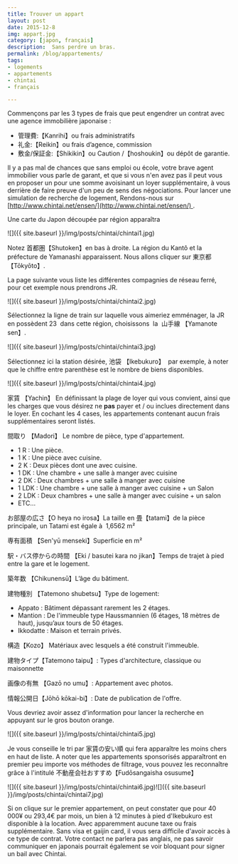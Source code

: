 ```yaml
---
title: Trouver un appart
layout: post
date: 2015-12-8
img: appart.jpg
category: [japon, français]
description:  Sans perdre un bras.
permalink: /blog/appartements/
tags:
- logements
- appartements
- chintai
- français

---
```



Commençons par les 3 types de frais que peut engendrer un contrat avec une agence immobilière japonaise :

*   管理費:【Kanrihi】ou frais administratifs
*   礼金:【Reikin】ou frais d’agence, commission
*   敷金/保証金:【Shikikin】ou Caution /【hoshoukin】ou dépôt de garantie.

Il y a pas mal de chances que sans emploi ou école, votre brave agent immobilier vous parle de garant, et que si vous n'en avez pas il peut vous en proposer un pour une somme avoisinant un loyer supplémentaire, à vous derrière de faire preuve d'un peu de sens des négociations. Pour lancer une simulation de recherche de logement, Rendons-nous sur [http://www.chintai.net/ensen/](http://www.chintai.net/ensen/) .

Une carte du Japon découpée par région apparaîtra

![]({{ site.baseurl }}/img/posts/chintai/chintai1.jpg)

Notez 首都圏【Shutoken】en bas à droite. La région du Kantô et la préfecture de Yamanashi apparaissent. Nous allons cliquer sur 東京都【Tōkyōto】.

La page suivante vous liste les différentes compagnies de réseau ferré, pour cet exemple nous prendrons JR.

![]({{ site.baseurl }}/img/posts/chintai/chintai2.jpg)

Sélectionnez la ligne de train sur laquelle vous aimeriez emménager, la JR en possèdent 23  dans cette région, choisissons  la  山手線 【Yamanote sen】.

![]({{ site.baseurl }}/img/posts/chintai/chintai3.jpg)

Sélectionnez ici la station désirée, 池袋 【Ikebukuro】  par exemple, à noter que le chiffre entre parenthèse est le nombre de biens disponibles.

![]({{ site.baseurl }}/img/posts/chintai/chintai4.jpg)

家賃 【Yachin】 En définissant la plage de loyer qui vous convient, ainsi que les charges que vous désirez ne **pas** payer et / ou inclues directement dans le loyer. En cochant les 4 cases, les appartements contenant aucun frais supplémentaires seront listés.

間取り 【Madori】 Le nombre de pièce, type d'appartement.

*   1 R : Une pièce.
*   1 K : Une pièce avec cuisine.
*   2 K : Deux pièces dont une avec cuisine.
*   1 DK : Une chambre + une salle à manger avec cuisine
*   2 DK : Deux chambres + une salle à manger avec cuisine
*   1 LDK : Une chambre + une salle à manger avec cuisine + un Salon
*   2 LDK : Deux chambres + une salle à manger avec cuisine + un salon
*   ETC...

お部屋の広さ【O heya no irosa】La taille en 畳【tatami】de la pièce principale, un Tatami est égale à  1,6562 m²

専有面積 【Sen'yū menseki】Superficie en m²

駅・バス停からの時間 【Eki / basutei kara no jikan】Temps de trajet à pied entre la gare et le logement.

築年数 【Chikunensū】L’âge du bâtiment.

建物種別 【Tatemono shubetsu】Type de logement:

*   Appato : Bâtiment dépassant rarement les 2 étages.
*   Mantion : De l'immeuble type Haussmannien (6 étages, 18 mètres de haut), jusqu’aux tours de 50 étages.
*   Ikkodatte : Maison et terrain privés.

構造【Kozo】 Matériaux avec lesquels a été construit l'immeuble.

建物タイプ【Tatemono taipu】: Types d'architecture, classique ou maisonnette

画像の有無 【Gazō no umu】: Appartement avec photos.

情報公開日【Jōhō kōkai-bi】: Date de publication de l'offre.

Vous devriez avoir assez d'information pour lancer la recherche en appuyant sur le gros bouton orange.

![]({{ site.baseurl }}/img/posts/chintai/chintai5.jpg)

Je vous conseille le tri par 家賃の安い順 qui fera apparaître les moins chers en haut de liste. A noter que les appartements sponsorisés apparaîtront en premier peu importe vos méthodes de filtrage, vous pouvez les reconnaître grâce à l'intitulé 不動産会社おすすめ【Fudōsangaisha osusume】

![]({{ site.baseurl }}/img/posts/chintai/chintai6.jpg)![]({{ site.baseurl }}/img/posts/chintai/chintai7.jpg)

Si on clique sur le premier appartement, on peut constater que pour 40 000¥ ou 293,4€ par mois, un bien à 12 minutes à pied d'Ikebukuro est disponible à la location. Avec apparemment aucune taxe ou frais supplémentaire. Sans visa et gaijin card, il vous sera difficile d'avoir accès à ce type de contrat. Votre contact ne parlera pas anglais, ne pas savoir communiquer en japonais pourrait également se voir bloquant pour signer un bail avec Chintai.